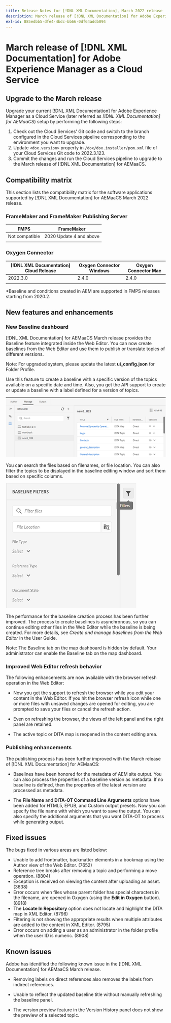 ```yaml
---
title: Release Notes for [!DNL XML Documentation], March 2022 release
description: March release of [!DNL XML Documentation] for Adobe Experience Manager as a Cloud Service
exl-id: 885edbb5-dfe4-4bdc-bb66-0df64addb094
---
```

# March release of [!DNL XML Documentation] for Adobe Experience Manager as a Cloud Service 

## Upgrade to the March release

Upgrade your current [!DNL XML Documentation] for Adobe Experience Manager as a Cloud Service (later referred as *[!DNL XML Documentation] for AEMaaCS*) setup by performing the following steps:
1. Check out the Cloud Services' Git code and switch to the branch configured in the Cloud Services pipeline corresponding to the environment you want to upgrade.
2. Update `<dox.version>` property in `/dox/dox.installer/pom.xml` file of your Cloud Services Git code to 2022.3.123.
3. Commit the changes and run the Cloud Services pipeline to upgrade to the March release of [!DNL XML Documentation] for AEMaaCS.

## Compatibility matrix

This section lists the compatibility matrix for the software applications supported by [!DNL XML Documentation] for AEMaaCS March 2022 release. 

### FrameMaker and FrameMaker Publishing Server

| FMPS | FrameMaker |
| --- | --- |
| Not compatible | 2020 Update 4 and above |
| | |


### Oxygen Connector

| [!DNL XML Documentation] Cloud Release | Oxygen Connector Windows | Oxygen Connector Mac | 
| --- | --- | --- |
| 2022.3.0 | 2.4.0 | 2.4.0 | 
|  |  |  |  

*Baseline and conditions created in AEM are supported in FMPS releases starting from 2020.2.

## New features and enhancements

### New Baseline dashboard

[!DNL XML Documentation] for AEMaaCS March release provides the Baseline feature integrated inside the Web Editor. You can now create baselines from the Web Editor and use them to publish or translate topics of different versions.

Note: For upgraded system, please update the latest **ui_config.json** for Folder Profile.

Use this feature to create a baseline with a specific version of the topics available on a specific date and time. Also, you get the API support to create or update a baseline with a label defined for a version of topics. 

![baseline manage tab](assets/baseline-manage.png)

You can search the files based on filenames, or file location. You can also filter the topics to be displayed in the baseline editing window and sort them based on specific columns. 

![baseline manage tab](assets/baseline-filter.png)

The performance for the baseline creation process has been further improved. The process to create baselines is asynchronous, so you can continue editing other files in the Web Editor while the baseline is being created. For more details, see *Create and manage baselines from the Web Editor* in the User Guide. 

Note: The Baseline tab on the map dashboard is hidden by default. Your administrator can enable the Baseline tab on the map dashboard.

### Improved Web Editor refresh behavior

The following  enhancements are now available with the browser refresh operation in the Web Editor:

* Now you get the support to refresh the browser while you edit your 
content in the Web Editor. If you hit the browser refresh icon while one or more files with
unsaved changes are opened for editing, you are prompted to save your files or cancel the refresh action. 

* Even on refreshing the browser, the views of the left panel and the right panel are retained.  

* The active topic or DITA map is reopened in the content editing area.

### Publishing enhancements

The publishing process has been further improved with the March release of [!DNL XML Documentation] for AEMaaCS:

* Baselines have been honored for the metadata of AEM site output. You can also process the properties of a baseline version as metadata. If no baseline is defined, then the properties of the latest version are processed as metadata.

* The **File Name** and **DITA-OT Command Line Arguments** options have been added for HTML5, EPUB, and Custom output presets. Now you can specify the file name with which you want to save the output. You can also specify the additional arguments that you want DITA-OT to process while generating output.

## Fixed issues

The bugs fixed in various areas are listed below:

* Unable to add frontmatter, backmatter elements in a bookmap using the Author view of the Web Editor. (7652)
* Reference tree breaks after removing a topic and performing a move operation. (8804) 
* Exception is received on viewing the content after uploading an asset. (3638)
* Error occurs when files whose parent folder has special characters in the filename, are opened in Oxygen (using the **Edit in Oxygen** button). (8918)
* The **Locate In Repository** option does not locate and highlight the DITA map in XML Editor. (8796)
* Filtering is not showing the appropriate results when multiple attributes are added to the content in XML Editor. (8795)
* Error occurs on adding a user as an administrator in the folder profile when the user ID is numeric. (8908)

## Known issues

Adobe has identified the following known issue in the [!DNL XML Documentation] for AEMaaCS March release.

* Removing labels on direct references also removes the labels from indirect references.

* Unable to reflect the updated baseline title without manually refreshing the baseline panel.

* The version preview feature in the Version History panel does not show the preview of a selected topic.
